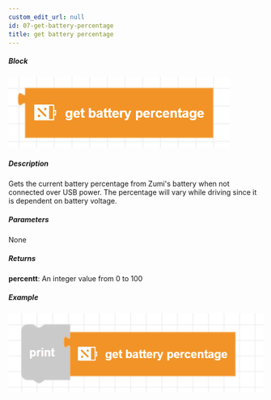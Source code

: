 ```yaml
---
custom_edit_url: null
id: 07-get-battery-percentage
title: get battery percentage
---
```


##### Block

![battery percentage block image](get_battery_percentage.png)

##### Description

Gets the current battery percentage from Zumi's battery when not connected over USB power. The percentage will vary while driving since it is dependent on battery voltage.

##### Parameters

None 

##### Returns

**percentt**: An integer value from 0 to 100

##### Example

![battery percentage example](get_battery_percentage_example.png)
